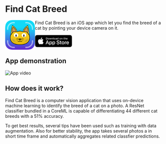 # Find Cat Breed

<img align="left" width="96" height="96" src="docs/img/app_icon.png">
Find Cat Breed is an iOS app which let you find the breed of a cat by pointing your device camera on it.


[<img width="120" src="docs/img/app_store.png">](https://apps.apple.com/us/app/find-cat-breed/id1484880085)

## App demonstration

![App video](docs/img/app_demo.gif)

## How does it work?

Find Cat Breed is a computer vision application that uses on-device machine learning to identify the breed of a cat on a photo. A ResNet classifier bundled in a CoreML is capable of differentiating 44 different cat breeds with a 51% accuracy.

To get best results, several tips have been used such as training with data augmentation. Also for better stability, the app takes several photos a in short time frame and automatically aggregates related classfier predictions.

